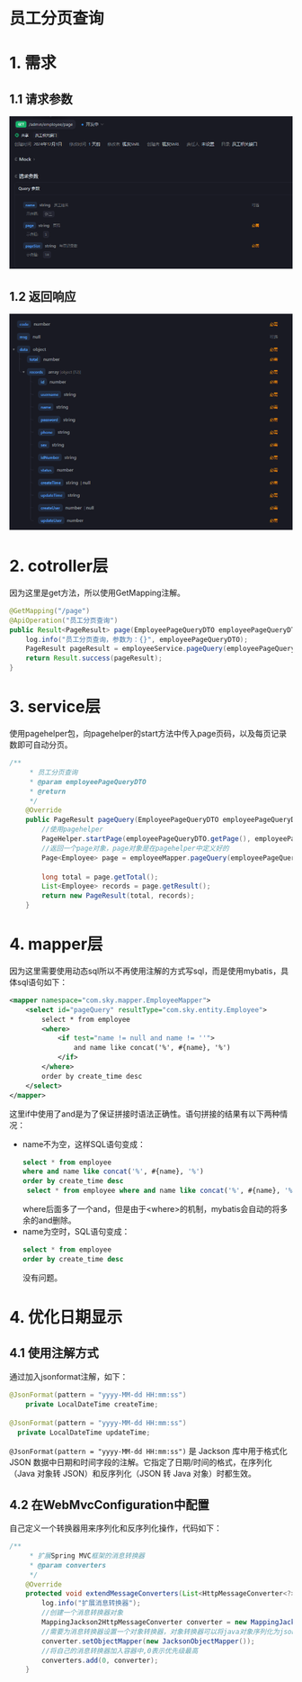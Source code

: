 # 员工分页查询

# 1. 需求

## 1.1 请求参数

![](image/image_9YaVMJFriO.png)

## 1.2 返回响应

![](image/image_FE8N7-PgFc.png)

# 2. cotroller层

因为这里是get方法，所以使用GetMapping注解。

```java
@GetMapping("/page")
@ApiOperation("员工分页查询")
public Result<PageResult> page(EmployeePageQueryDTO employeePageQueryDTO){
    log.info("员工分页查询，参数为：{}", employeePageQueryDTO);
    PageResult pageResult = employeeService.pageQuery(employeePageQueryDTO);
    return Result.success(pageResult);
}
```

# 3. service层

使用pagehelper包，向pagehelper的start方法中传入page页码，以及每页记录数即可自动分页。

```java
/**
     * 员工分页查询
     * @param employeePageQueryDTO
     * @return
     */
    @Override
    public PageResult pageQuery(EmployeePageQueryDTO employeePageQueryDTO) {
        //使用pagehelper
        PageHelper.startPage(employeePageQueryDTO.getPage(), employeePageQueryDTO.getPageSize());
        //返回一个page对象，page对象是在pagehelper中定义好的
        Page<Employee> page = employeeMapper.pageQuery(employeePageQueryDTO);

        long total = page.getTotal();
        List<Employee> records = page.getResult();
        return new PageResult(total, records);
    }
```

# 4. mapper层

因为这里需要使用动态sql所以不再使用注解的方式写sql，而是使用mybatis，具体sql语句如下：

```xml
<mapper namespace="com.sky.mapper.EmployeeMapper">
    <select id="pageQuery" resultType="com.sky.entity.Employee">
        select * from employee
        <where>
            <if test="name != null and name != ''">
                and name like concat('%', #{name}, '%')
            </if>
        </where>
        order by create_time desc
    </select>
</mapper>
```

这里if中使用了and是为了保证拼接时语法正确性。语句拼接的结果有以下两种情况：

- name不为空，这样SQL语句变成：
  ```sql
  select * from employee
  where and name like concat('%', #{name}, '%')
  order by create_time desc
   select * from employee where and name like concat('%', #{name}, '%') order by create_time desc
  ```
  where后面多了一个and，但是由于\<where>的机制，mybatis会自动的将多余的and删除。
- name为空时，SQL语句变成：
  ```sql
  select * from employee
  order by create_time desc

  ```
  没有问题。

# 4. 优化日期显示

## 4.1 使用注解方式

通过加入jsonformat注解，如下：

```java
@JsonFormat(pattern = "yyyy-MM-dd HH:mm:ss")
    private LocalDateTime createTime;

@JsonFormat(pattern = "yyyy-MM-dd HH:mm:ss")
  private LocalDateTime updateTime;
```

`@JsonFormat(pattern = "yyyy-MM-dd HH:mm:ss")` 是 Jackson 库中用于格式化 JSON 数据中日期和时间字段的注解。它指定了日期/时间的格式，在序列化（Java 对象转 JSON）和反序列化（JSON 转 Java 对象）时都生效。

## 4.2 在WebMvcConfiguration中配置

自己定义一个转换器用来序列化和反序列化操作，代码如下：

```java
/**
     * 扩展Spring MVC框架的消息转换器
     * @param converters
     */
    @Override
    protected void extendMessageConverters(List<HttpMessageConverter<?>> converters) {
        log.info("扩展消息转换器");
        //创建一个消息转换器对象
        MappingJackson2HttpMessageConverter converter = new MappingJackson2HttpMessageConverter();
        //需要为消息转换器设置一个对象转换器，对象转换器可以将java对象序列化为json数据
        converter.setObjectMapper(new JacksonObjectMapper());
        //将自己的消息转换器加入容器中,0表示优先级最高
        converters.add(0, converter);
    }
```
